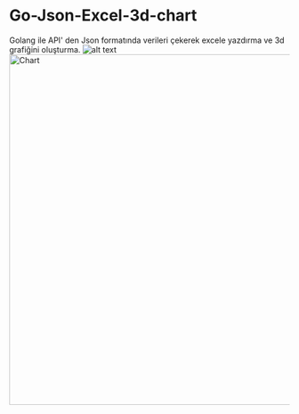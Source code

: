 # Go-Json-Excel-3d-chart
Golang ile API' den Json formatında verileri çekerek excele yazdırma ve 3d grafiğini oluşturma.
![alt text](http://url/to/img.png)<img width="630" alt="Chart" src="https://user-images.githubusercontent.com/92402372/152597242-eb230eac-2957-414d-9fca-b8fdb47f4014.png">

